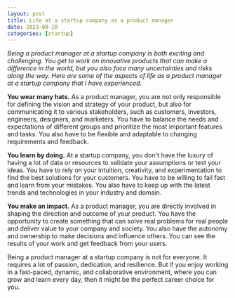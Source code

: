 ```yaml
---
layout: post
title: Life at a startup company as a product manager
date: 2023-08-10
categories: [startup]
---
```


*Being a product manager at a startup company is both exciting and challenging. You get to work on innovative products that can make a difference in the world, but you also face many uncertainties and risks along the way. Here are some of the aspects of life as a product manager at a startup company that I have experienced.*

**You wear many hats.** As a product manager, you are not only responsible for defining the vision and strategy of your product, but also for communicating it to various stakeholders, such as customers, investors, engineers, designers, and marketers. You have to balance the needs and expectations of different groups and prioritize the most important features and tasks. You also have to be flexible and adaptable to changing requirements and feedback.

**You learn by doing.** At a startup company, you don't have the luxury of having a lot of data or resources to validate your assumptions or test your ideas. You have to rely on your intuition, creativity, and experimentation to find the best solutions for your customers. You have to be willing to fail fast and learn from your mistakes. You also have to keep up with the latest trends and technologies in your industry and domain.

**You make an impact.** As a product manager, you are directly involved in shaping the direction and outcome of your product. You have the opportunity to create something that can solve real problems for real people and deliver value to your company and society. You also have the autonomy and ownership to make decisions and influence others. You can see the results of your work and get feedback from your users.

Being a product manager at a startup company is not for everyone. It requires a lot of passion, dedication, and resilience. But if you enjoy working in a fast-paced, dynamic, and collaborative environment, where you can grow and learn every day, then it might be the perfect career choice for you.

